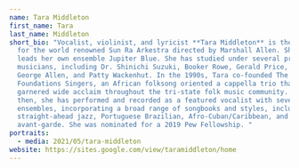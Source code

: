 ```yaml
---
name: Tara Middleton
first_name: Tara
last_name: Middleton
short_bio: "Vocalist, violinist, and lyricist **Tara Middleton** is the vocalist
  for the world renowned Sun Ra Arkestra directed by Marshall Allen. She also
  leads her own ensemble Jupiter Blue. She has studied under several prominent
  musicians, including Dr. Shinichi Suzuki, Booker Rowe, Gerald Price, Dr.
  George Allen, and Patty Wackenhut. In the 1990s, Tara co-founded The
  Foundations Singers, an African folksong oriented a cappella trio that
  garnered wide acclaim throughout the tri-state folk music community. Since
  then, she has performed and recorded as a featured vocalist with several
  ensembles, incorporating a broad range of songbooks and styles, including
  straight-ahead jazz, Portuguese Brazilian, Afro-Cuban/Caribbean, and Operatic
  avant-garde. She was nominated for a 2019 Pew Fellowship. "
portraits:
  - media: 2021/05/tara-middleton
website: https://sites.google.com/view/taramiddleton/home
---
```

